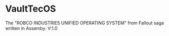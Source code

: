 # VaultTecOS
The "ROBCO INDUSTRIES UNIFIED OPERATING SYSTEM" from Fallout saga written in Assemby.
V:1.0
